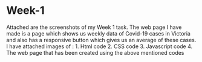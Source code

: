 # Week-1
Attached are the screenshots of my Week 1 task.
The web page I have made is a page which shows us weekly data of Covid-19 cases in Victoria and also has a responsive button which gives us an average of these cases.
I have attached images of :
     1. Html code
     2. CSS code
     3. Javascript code
     4. The web page that has been created using the above mentioned codes
